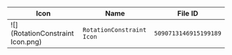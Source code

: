 | Icon | Name | File ID |
| ---  | ---  | ---     |
| ![](RotationConstraint Icon.png) | `RotationConstraint Icon` | `5090713146915199189` |
